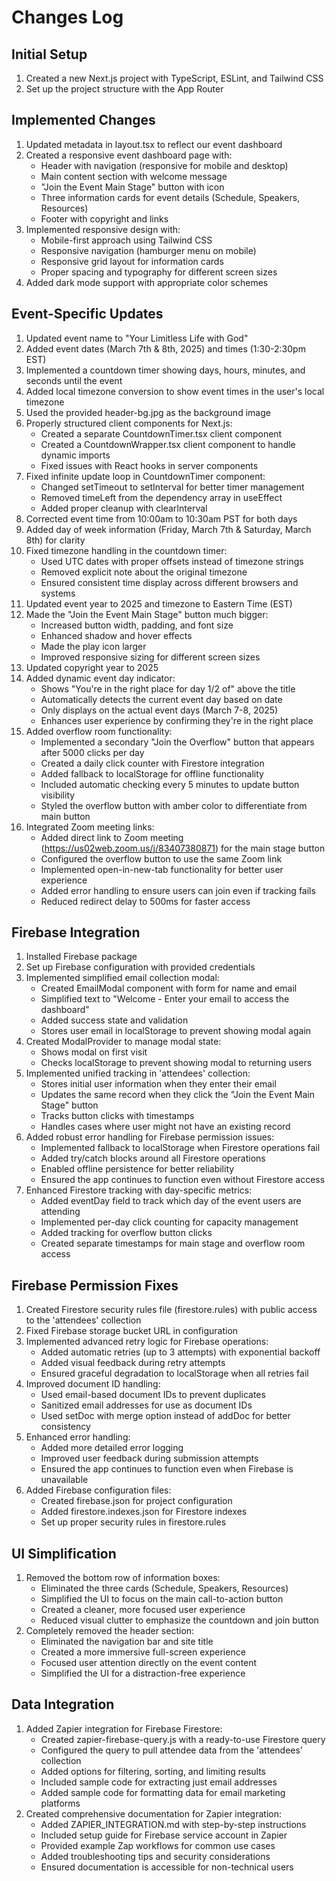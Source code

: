 # Changes Log

## Initial Setup
1. Created a new Next.js project with TypeScript, ESLint, and Tailwind CSS
2. Set up the project structure with the App Router

## Implemented Changes
1. Updated metadata in layout.tsx to reflect our event dashboard
2. Created a responsive event dashboard page with:
   - Header with navigation (responsive for mobile and desktop)
   - Main content section with welcome message
   - "Join the Event Main Stage" button with icon
   - Three information cards for event details (Schedule, Speakers, Resources)
   - Footer with copyright and links
3. Implemented responsive design with:
   - Mobile-first approach using Tailwind CSS
   - Responsive navigation (hamburger menu on mobile)
   - Responsive grid layout for information cards
   - Proper spacing and typography for different screen sizes
4. Added dark mode support with appropriate color schemes

## Event-Specific Updates
1. Updated event name to "Your Limitless Life with God"
2. Added event dates (March 7th & 8th, 2025) and times (1:30-2:30pm EST)
3. Implemented a countdown timer showing days, hours, minutes, and seconds until the event
4. Added local timezone conversion to show event times in the user's local timezone
5. Used the provided header-bg.jpg as the background image
6. Properly structured client components for Next.js:
   - Created a separate CountdownTimer.tsx client component
   - Created a CountdownWrapper.tsx client component to handle dynamic imports
   - Fixed issues with React hooks in server components
7. Fixed infinite update loop in CountdownTimer component:
   - Changed setTimeout to setInterval for better timer management
   - Removed timeLeft from the dependency array in useEffect
   - Added proper cleanup with clearInterval
8. Corrected event time from 10:00am to 10:30am PST for both days
9. Added day of week information (Friday, March 7th & Saturday, March 8th) for clarity
10. Fixed timezone handling in the countdown timer:
    - Used UTC dates with proper offsets instead of timezone strings
    - Removed explicit note about the original timezone
    - Ensured consistent time display across different browsers and systems
11. Updated event year to 2025 and timezone to Eastern Time (EST)
12. Made the "Join the Event Main Stage" button much bigger:
    - Increased button width, padding, and font size
    - Enhanced shadow and hover effects
    - Made the play icon larger
    - Improved responsive sizing for different screen sizes
13. Updated copyright year to 2025
14. Added dynamic event day indicator:
    - Shows "You're in the right place for day 1/2 of" above the title
    - Automatically detects the current event day based on date
    - Only displays on the actual event days (March 7-8, 2025)
    - Enhances user experience by confirming they're in the right place
15. Added overflow room functionality:
    - Implemented a secondary "Join the Overflow" button that appears after 5000 clicks per day
    - Created a daily click counter with Firestore integration
    - Added fallback to localStorage for offline functionality
    - Included automatic checking every 5 minutes to update button visibility
    - Styled the overflow button with amber color to differentiate from main button
16. Integrated Zoom meeting links:
    - Added direct link to Zoom meeting (https://us02web.zoom.us/j/83407380871) for the main stage button
    - Configured the overflow button to use the same Zoom link
    - Implemented open-in-new-tab functionality for better user experience
    - Added error handling to ensure users can join even if tracking fails
    - Reduced redirect delay to 500ms for faster access

## Firebase Integration
1. Installed Firebase package
2. Set up Firebase configuration with provided credentials
3. Implemented simplified email collection modal:
   - Created EmailModal component with form for name and email
   - Simplified text to "Welcome - Enter your email to access the dashboard"
   - Added success state and validation
   - Stores user email in localStorage to prevent showing modal again
4. Created ModalProvider to manage modal state:
   - Shows modal on first visit
   - Checks localStorage to prevent showing modal to returning users
5. Implemented unified tracking in 'attendees' collection:
   - Stores initial user information when they enter their email
   - Updates the same record when they click the "Join the Event Main Stage" button
   - Tracks button clicks with timestamps
   - Handles cases where user might not have an existing record
6. Added robust error handling for Firebase permission issues:
   - Implemented fallback to localStorage when Firestore operations fail
   - Added try/catch blocks around all Firestore operations
   - Enabled offline persistence for better reliability
   - Ensured the app continues to function even without Firestore access 
7. Enhanced Firestore tracking with day-specific metrics:
   - Added eventDay field to track which day of the event users are attending
   - Implemented per-day click counting for capacity management
   - Added tracking for overflow button clicks
   - Created separate timestamps for main stage and overflow room access

## Firebase Permission Fixes
1. Created Firestore security rules file (firestore.rules) with public access to the 'attendees' collection
2. Fixed Firebase storage bucket URL in configuration
3. Implemented advanced retry logic for Firebase operations:
   - Added automatic retries (up to 3 attempts) with exponential backoff
   - Added visual feedback during retry attempts
   - Ensured graceful degradation to localStorage when all retries fail
4. Improved document ID handling:
   - Used email-based document IDs to prevent duplicates
   - Sanitized email addresses for use as document IDs
   - Used setDoc with merge option instead of addDoc for better consistency
5. Enhanced error handling:
   - Added more detailed error logging
   - Improved user feedback during submission attempts
   - Ensured the app continues to function even when Firebase is unavailable
6. Added Firebase configuration files:
   - Created firebase.json for project configuration
   - Added firestore.indexes.json for Firestore indexes
   - Set up proper security rules in firestore.rules

## UI Simplification
1. Removed the bottom row of information boxes:
   - Eliminated the three cards (Schedule, Speakers, Resources)
   - Simplified the UI to focus on the main call-to-action button
   - Created a cleaner, more focused user experience
   - Reduced visual clutter to emphasize the countdown and join button
2. Completely removed the header section:
   - Eliminated the navigation bar and site title
   - Created a more immersive full-screen experience
   - Focused user attention directly on the event content
   - Simplified the UI for a distraction-free experience

## Data Integration
1. Added Zapier integration for Firebase Firestore:
   - Created zapier-firebase-query.js with a ready-to-use Firestore query
   - Configured the query to pull attendee data from the 'attendees' collection
   - Added options for filtering, sorting, and limiting results
   - Included sample code for extracting just email addresses
   - Added sample code for formatting data for email marketing platforms
2. Created comprehensive documentation for Zapier integration:
   - Added ZAPIER_INTEGRATION.md with step-by-step instructions
   - Included setup guide for Firebase service account in Zapier
   - Provided example Zap workflows for common use cases
   - Added troubleshooting tips and security considerations
   - Ensured documentation is accessible for non-technical users 